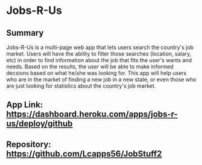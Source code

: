 # Jobs-R-Us

## Summary
Jobs-R-Us is a multi-page web app that lets users search the country's job market. Users will have the ability to filter those searches (location, salary, etc) in order to find information about the job that fits the user's wants and needs. Based on the results, the user will be able to make informed decsions based on what he/she was looking for. This app will help users who are in the market of finding a new job in a new state, or even those who are just looking for statistics about the country's job market. 

## App Link: https://dashboard.heroku.com/apps/jobs-r-us/deploy/github

## Repository: https://github.com/Lcapps56/JobStuff2